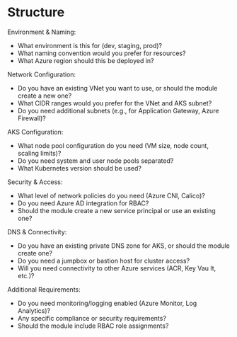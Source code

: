# Structure

Environment & Naming:
- What environment is this for (dev, staging, prod)?
- What naming convention would you prefer for resources?
- What Azure region should this be deployed in?

Network Configuration:
- Do you have an existing VNet you want to use, or should the module create a new one?
- What CIDR ranges would you prefer for the VNet and AKS subnet?
- Do you need additional subnets (e.g., for Application Gateway, Azure Firewall)?

AKS Configuration:
- What node pool configuration do you need (VM size, node count, scaling limits)?
- Do you need system and user node pools separated?
- What Kubernetes version should be used?

Security & Access:
- What level of network policies do you need (Azure CNI, Calico)?
- Do you need Azure AD integration for RBAC?
- Should the module create a new service principal or use an existing one?

DNS & Connectivity:
- Do you have an existing private DNS zone for AKS, or should the module create one?
- Do you need a jumpbox or bastion host for cluster access?
- Will you need connectivity to other Azure services (ACR, Key Vau lt, etc.)?

Additional Requirements:
- Do you need monitoring/logging enabled (Azure Monitor, Log Analytics)?
- Any specific compliance or security requirements?
- Should the module include RBAC role assignments?